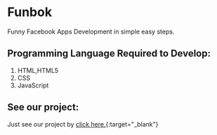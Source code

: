 # Funbok
Funny Facebook Apps Development in simple easy steps. 

## Programming Language Required to Develop:
  1. HTML,HTML5
  2. CSS
  3. JavaScript  

## See our project:
  Just see our project by [click here.](http://mrasif.github.io/Funbok/){:target="_blank"}  
  
